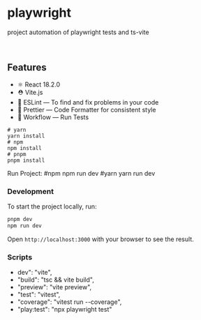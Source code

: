 # playwright
project automation of playwright tests and ts-vite








<br />

## Features

- ⚛️ React 18.2.0
- ⛑ Vite.js
- 📏 ESLint — To find and fix problems in your code
- 💖 Prettier — Code Formatter for consistent style
- 👷  Workflow — Run Tests



```
# yarn
yarn install
# npm
npm install
# pnpm
pnpm install
```

Run Project:
#npm
npm run dev
#yarn
yarn run dev

### Development

To start the project locally, run:

```bash
pnpm dev
npm run dev
```

Open `http://localhost:3000` with your browser to see the result.


### Scripts

   - dev": "vite",
   - "build": "tsc && vite build",
   - "preview": "vite preview",
   - "test": "vitest",
   - "coverage": "vitest run --coverage",
   - "play:test": "npx playwright test"


